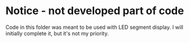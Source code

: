 # Notice - not developed part of code

Code in this folder was meant to be used with LED segment display. I will initially complete it, but it's not my priority.
